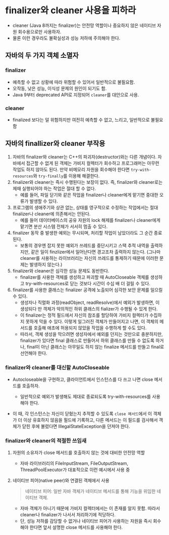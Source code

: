 
# finalizer와 cleaner 사용을 피하라

- cleaner (Java 8까지는 finalizer)는 안전망 역할이나 중요하지 않은 네이티브 자원 회수용으로만 사용하자. 
- 물론 이런 경우라도 불확실성과 성능 저하에 주의해야 한다.

## 자바의 두 가지 객체 소멸자

### finalizer
- 예측할 수 없고 상황에 따라 위험할 수 있어서 일반적으로 불필요함.
- 오작동, 낮은 성능, 이식성 문제의 원인이 되기도 함.
- Java 9부터 deprecated API로 지정되어 `cleaner`를 대안으로 사용.

### cleaner
- finalized 보다는 덜 위험하지만 여전히 예측할 수 없고, 느리고, 일반적으로 불필요함

## 자바의 finallizer와 cleaner 부작용
1. 자바의 finalizer와 cleaner는 C++의 파괴자(destructor)와는 다른 개념이다. 자바에서 접근할 수 없게 된 객체는 가비지 컬렉터가 회수하고 프로그래머는 아무런 작업도 하지 않아도 된다. 만약 비메모리 자원을 회수해야 한다면 `try-with-resources`와 `try-finally`를 이용해 해결한다.
2. finalizer와 cleaner는 즉시 수행된다는 보장이 없다. 즉, finalizer와 cleaner로는 제때 실행되어야 하는 작업은 절대 할 수 없다.
    - 예를 들어, 파일 닫기와 같은 작업을 finalizer나 cleaner에게 맡기면 중대한 오류가 발생할 수 있다.
3. 프로그램의 생애주기와 상관 없는, 상태를 영구적으로 수정하는 작업에서는 절대 finalizer나 cleaner에 의존해서는 안된다.
    - 예를 들어 데이터베이스의 공유 자원의 lock 해제를 finalizer나 cleaner에게 맡기면 분산 시스템 전체가 서서히 멈출 수 있다.
4. finalizer 동작 중 발생한 예외는 무시되며, 처리할 작업이 남았더라도 그 순간 종료된다.
    - 보통의 경우엔 잡지 못한 예외가 쓰레드를 중단시키고 스택 추적 내역을 출력하지만, 같은 일이 finzlizer에서 일어난다면 경고조차 출력하지 않는다. (그나마 cleaner를 사용하는 라이브러리는 자신의 쓰레드를 통제하기 때문에 이러한 문제는 발생하지 않는다.)
5. finalizer와 cleaner은 심각한 성능 문제도 동반한다.
    - finalizer를 사용한 객체를 생성하고 파괴할 때 AutoCloseable 객체를 생성하고 try-with-resources로 닫는 것보다 시간이 수십 배 더 걸릴 수 있다.
6. finalizer를 사용한 클래스는 finalizer 공격에 노출되어 심각한 보안 문제를 일으킬 수 있다.
    - 생성자나 직렬화 과정(readObject, readResolve)에서 예외가 발생하면, 이 생성되다 만 객체가 악의적인 하위 클래스의 fializer가 수행될 수 있게 한다.
    - 이 finalizer는 정적 필드에서 자신의 참조를 할당하여 가비지 컬렉터가 수집하지 못하게 막을 수 있다. 이렇게 일그러진 객체가 만들어지고 나면, 이 객체의 메서드를 호출해 애초에 허용되지 않았을 작업을 수행하게 할 수도 있다.
    - 따라서, 객체 생성을 막으려면 생성자에서 예외를 던지는 것만으로 충분하지만, finalizer가 있다면 final 클래스로 만들어서 하위 클래스를 만들 수 없도록 하거나, final이 아닌 클래스는 아무일도 하지 않는 finalize 메서드를 만들고 final로 선언해야 한다.

   
### finalizer와 cleaner를 대신할 AutoCloseable

- Autocloseable을 구현하고, 클라이언트에서 인스턴스를 다 쓰고 나면 close 메서드를 호출하자.
  - 일반적으로 예외가 발생해도 제대로 종료되도록 try-with-resources를 사용해야 한다.

- 이 때, 각 인스턴스는 자신이 닫혔는지 추적할 수 있도록 `close 메서드`에서 이 객체가 더 이상 유효하지 않음을 필드에 기록하고, 다른 메서드는 이 필드를 검사해서 객체가 닫힌 후에 불렸다면 IllegalStateException을 던져야 한다.

### finalizer와 cleaner의 적절한 쓰임새
1. 자원의 소유자가 close 메서드를 호출하지 않는 것에 대비한 안전망 역할
   - 자바 라이브러리의 FileInputStream, FileOutputStream, ThreadPoolExecutor가 대표적으로 이런 예시에서 사용 중

2. 네이티브 피어(native peer)와 연결된 객체에서 사용
   > 네이티브 피어: 일반 자바 객체가 네이티브 메서드를 통해 기능을 위임한 네이티브 객체.
   - 자바 객체가 아니기 때문에 가비지 컬렉터에서는 이 존재를 알지 못함. 따라서 cleaner나 finalizer가 나서서 처리하기에 적당하다.
   - 단, 성능 저하를 감당할 수 없거나 네이티브 피어가 사용하는 자원을 즉시 회수해야 한다면 앞서 설명한 close 메서드를 사용해야 한다.